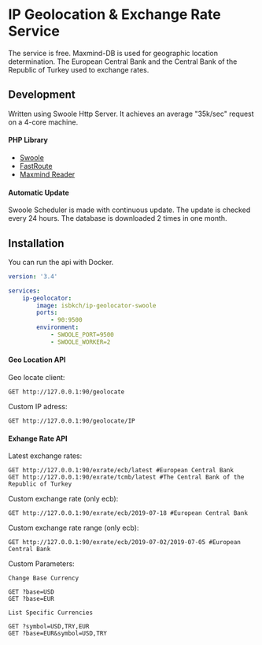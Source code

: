 # IP Geolocation & Exchange Rate Service

The service is free. Maxmind-DB is used for geographic location determination. The European Central Bank and the Central Bank of the Republic of Turkey used to exchange rates.

## Development
Written using Swoole Http Server. It achieves an average "35k/sec" request on a 4-core machine. 

#### PHP Library
* [Swoole](https://github.com/swoole/swoole-src)
* [FastRoute](https://github.com/nikic/FastRoute)
* [Maxmind Reader](https://github.com/maxmind/MaxMind-DB-Reader-php)

#### Automatic Update
Swoole Scheduler is made with continuous update. The update is checked every 24 hours. The database is downloaded 2 times in one month.

## Installation
You can run the api with Docker.
```yaml
version: '3.4'

services:
    ip-geolocator:
        image: isbkch/ip-geolocator-swoole
        ports:
            - 90:9500
        environment:
            - SWOOLE_PORT=9500
            - SWOOLE_WORKER=2
```

#### Geo Location API
Geo locate client:
```http request
GET http://127.0.0.1:90/geolocate
```
Custom IP adress:
```http request
GET http://127.0.0.1:90/geolocate/IP
```

#### Exhange Rate API
Latest exchange rates:
```http request
GET http://127.0.0.1:90/exrate/ecb/latest #European Central Bank
GET http://127.0.0.1:90/exrate/tcmb/latest #The Central Bank of the Republic of Turkey
```
Custom exchange rate (only ecb):
```http request
GET http://127.0.0.1:90/exrate/ecb/2019-07-18 #European Central Bank
```
Custom exchange rate range (only ecb):
```http request
GET http://127.0.0.1:90/exrate/ecb/2019-07-02/2019-07-05 #European Central Bank
```
Custom Parameters:
```
Change Base Currency

GET ?base=USD
GET ?base=EUR

List Specific Currencies

GET ?symbol=USD,TRY,EUR
GET ?base=EUR&symbol=USD,TRY
```
